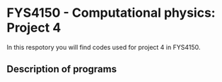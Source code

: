 # FYS4150 - Computational physics: Project 4

In this respotory you will find codes used for project 4 in FYS4150.

## Description of programs

